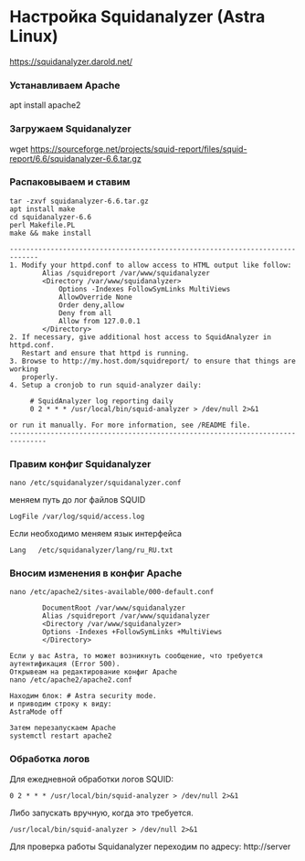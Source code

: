 # Настройка Squidanalyzer (Astra Linux)
https://squidanalyzer.darold.net/

### Устанавливаем Apache
apt install apache2

### Загружаем Squidanalyzer
wget https://sourceforge.net/projects/squid-report/files/squid-report/6.6/squidanalyzer-6.6.tar.gz

### Распаковываем и ставим
```
tar -zxvf squidanalyzer-6.6.tar.gz  
apt install make  
cd squidanalyzer-6.6  
perl Makefile.PL  
make && make install  
```
```
-----------------------------------------------------------------------------
1. Modify your httpd.conf to allow access to HTML output like follow:
        Alias /squidreport /var/www/squidanalyzer
        <Directory /var/www/squidanalyzer>
            Options -Indexes FollowSymLinks MultiViews
            AllowOverride None
            Order deny,allow
            Deny from all
            Allow from 127.0.0.1
        </Directory>
2. If necessary, give additional host access to SquidAnalyzer in httpd.conf.
   Restart and ensure that httpd is running.
3. Browse to http://my.host.dom/squidreport/ to ensure that things are working
   properly.
4. Setup a cronjob to run squid-analyzer daily:

     # SquidAnalyzer log reporting daily
     0 2 * * * /usr/local/bin/squid-analyzer > /dev/null 2>&1

or run it manually. For more information, see /README file.
-------------------------------------------------------------------------------
```
### Правим конфиг Squidanalyzer
```
nano /etc/squidanalyzer/squidanalyzer.conf
```
меняем путь до лог файлов SQUID
```
LogFile /var/log/squid/access.log
```
Если необходимо меняем язык интерфейса
```
Lang   /etc/squidanalyzer/lang/ru_RU.txt
```
### Вносим изменения в конфиг Apache
```
nano /etc/apache2/sites-available/000-default.conf

        DocumentRoot /var/www/squidanalyzer
        Alias /squidreport /var/www/squidanalyzer
        <Directory /var/www/squidanalyzer>
        Options -Indexes +FollowSymLinks +MultiViews
        </Directory>

Если у вас Astra, то может возникнуть сообщение, что требуется аутентификация (Error 500).
Открывеам на редактирование конфиг Apache
nano /etc/apache2/apache2.conf

Находим блок: # Astra security mode.
и приводим строку к виду:
AstraMode off

Затем перезапускаем Apache
systemctl restart apache2
```	
### Обработка логов 
Для ежедневной обработки логов SQUID:  
```
0 2 * * * /usr/local/bin/squid-analyzer > /dev/null 2>&1
```
Либо запускать вручную, когда это требуется.
```
/usr/local/bin/squid-analyzer > /dev/null 2>&1
```

Для проверка работы Squidanalyzer переходим по адресу: http://server
